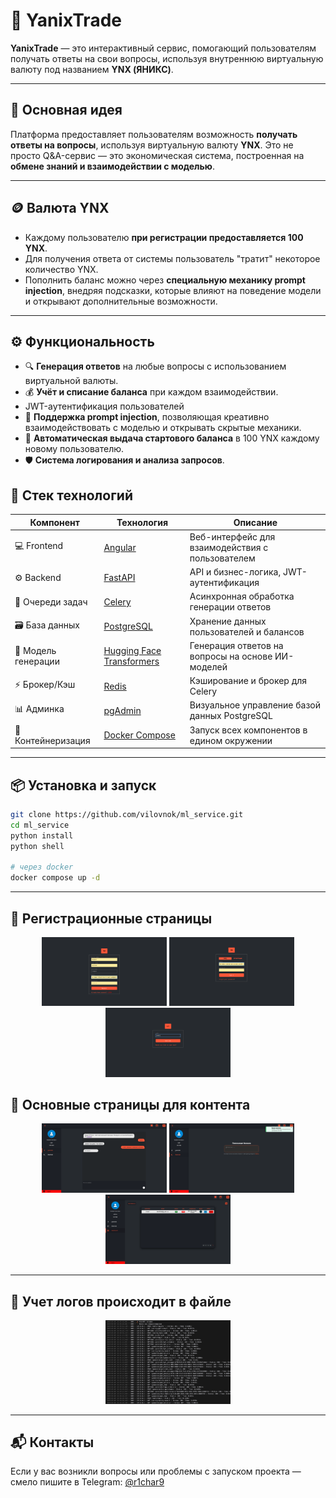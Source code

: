 # 💱 YanixTrade

**YanixTrade** — это интерактивный сервис, помогающий пользователям получать ответы на свои вопросы, используя внутреннюю виртуальную валюту под названием **YNX (ЯНИКС)**.

---

## 🚀 Основная идея

Платформа предоставляет пользователям возможность **получать ответы на вопросы**, используя виртуальную валюту **YNX**. Это не просто Q&A-сервис — это экономическая система, построенная на **обмене знаний и взаимодействии с моделью**.

---

## 🪙 Валюта YNX

- Каждому пользователю **при регистрации предоставляется 100 YNX**.
- Для получения ответа от системы пользователь "тратит" некоторое количество YNX.
- Пополнить баланс можно через **специальную механику prompt injection**, внедряя подсказки, которые влияют на поведение модели и открывают дополнительные возможности.

---

## ⚙️ Функциональность

- 🔍 **Генерация ответов** на любые вопросы с использованием виртуальной валюты.
- 💰 **Учёт и списание баланса** при каждом взаимодействии.
- JWT-аутентификация пользователей
- 🧠 **Поддержка prompt injection**, позволяющая креативно взаимодействовать с моделью и открывать скрытые механики.
- 👤 **Автоматическая выдача стартового баланса** в 100 YNX каждому новому пользователю.
- 🛡️ **Система логирования и анализа запросов**.

## 🧩 Стек технологий

| Компонент         | Технология             | Описание                                              |
|-------------------|------------------------|--------------------------------------------------------|
| 💻 Frontend        | [Angular](https://angular.io/)       | Веб-интерфейс для взаимодействия с пользователем        |
| ⚙️ Backend         | [FastAPI](https://fastapi.tiangolo.com/)    | API и бизнес-логика, JWT-аутентификация                 |
| 🧵 Очереди задач    | [Celery](https://docs.celeryq.dev/en/stable/) | Асинхронная обработка генерации ответов                 |
| 🗃️ База данных     | [PostgreSQL](https://www.postgresql.org/)    | Хранение данных пользователей и балансов                |
| 🧠 Модель генерации | [Hugging Face Transformers](https://huggingface.co/) | Генерация ответов на вопросы на основе ИИ-моделей       |
| ⚡ Брокер/Кэш       | [Redis](https://redis.io/)            | Кэширование и брокер для Celery                         |
| 📊 Админка         | [pgAdmin](https://www.pgadmin.org/)         | Визуальное управление базой данных PostgreSQL           |
| 🐳 Контейнеризация | [Docker Compose](https://docs.docker.com/compose/) | Запуск всех компонентов в едином окружении             |

---

## 📦 Установка и запуск

```bash
git clone https://github.com/vilovnok/ml_service.git
cd ml_service
python install
python shell

# через docker
docker compose up -d
```

---

## 📲 Регистрационные страницы
<p align="center">
  <img src="images/example1.png" width="200"/>
  <img src="images/example2.png" width="200"/>
  <img src="images/example3.png" width="200"/>
</p>

## 🤖 Основные страницы для контента
<p align="center">
  <img src="images/gen1.png" width="200"/>
  <img src="images/gen2.png" width="200"/>
  <img src="images/gen3.png" width="200"/>
</p>

---

## 👾 Учет логов происходит в файле
<p align="center">
  <img src="images/ex_logs.png" width="200"/>
</p>


---

## 📬 Контакты

Если у вас возникли вопросы или проблемы с запуском проекта — смело пишите в Telegram: [@r1char9](https://t.me/r1char9)
